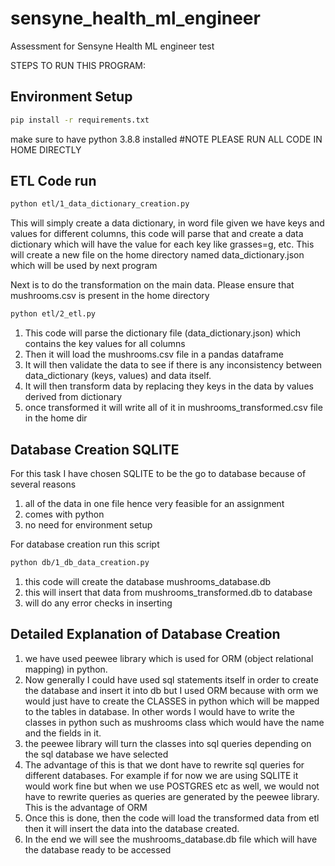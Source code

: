 # sensyne_health_ml_engineer
Assessment for Sensyne Health ML engineer test


STEPS TO RUN THIS PROGRAM:

## Environment Setup

```bash
pip install -r requirements.txt
```
make sure to have python 3.8.8 installed
#NOTE
PLEASE RUN ALL CODE IN HOME DIRECTLY
## ETL Code run

```bash
python etl/1_data_dictionary_creation.py
```
This will simply create a data dictionary, in word file given we have keys and values for different columns, this code will parse that and create a data dictionary which will have the value for each key like grasses=g, etc. This will create a new file on the home directory named data_dictionary.json which will be used by next program


Next is to do the transformation on the main data. Please ensure that mushrooms.csv is present in the home directory
```bash
python etl/2_etl.py
```
1. This code will parse the dictionary file (data_dictionary.json) which contains the key values for all columns
2. Then it will load the mushrooms.csv file in a pandas dataframe
3. It will then validate the data to see if there is any inconsistency between data_dictionary (keys, values) and data itself.
4. It will then transform data by replacing they keys in the data by values derived from dictionary
5. once transformed it will write all of it in mushrooms_transformed.csv file in the home dir

## Database Creation SQLITE
For this task I have chosen SQLITE to be the go to database because of several reasons
1. all of the data in one file hence very feasible for an assignment
2. comes with python
3. no need for environment setup

For database creation run this script
```bash
python db/1_db_data_creation.py
```

1. this code will create the database mushrooms_database.db 
2. this will insert that data from mushrooms_transformed.db to database
3. will do any error checks in inserting


## Detailed Explanation of Database Creation

1. we have used peewee library which is used for ORM (object relational mapping) in python. 
2. Now generally I could have used sql statements itself in order to create the database and insert it into db but I used ORM because with orm we would just have to create the CLASSES in python which will be mapped to the tables in database. In other words I would have to write the classes in python such as mushrooms class which would have the name and the fields in it.
3. the peewee library will turn the classes into sql queries depending on the sql database we have selected
4. The advantage of this is that we dont have to rewrite sql queries for different databases. For example if for now we are using SQLITE it would work fine but when we use POSTGRES etc as well, we would not have to rewrite queries as queries are generated by the peewee library. This is the advantage of ORM
5. Once this is done, then the code will load the transformed data from etl then it will insert the data into the database created.
6. In the end we will see the mushrooms_database.db file which will have the database ready to be accessed




